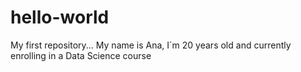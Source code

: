 # hello-world
My first repository... 
My name is Ana, I´m 20 years old and currently enrolling in a Data Science course
